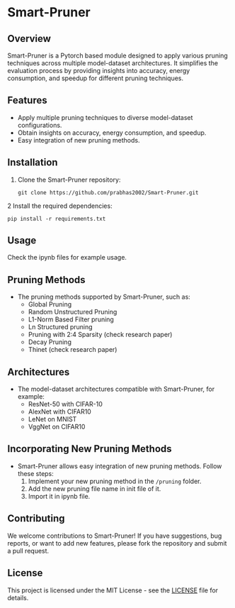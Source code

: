 # Smart-Pruner

## Overview
Smart-Pruner is a Pytorch based module designed to apply various pruning techniques across multiple model-dataset architectures. It simplifies the evaluation process by providing insights into accuracy, energy consumption, and speedup for different pruning techniques.

## Features
- Apply multiple pruning techniques to diverse model-dataset configurations.
- Obtain insights on accuracy, energy consumption, and speedup.
- Easy integration of new pruning methods.

## Installation
1. Clone the Smart-Pruner repository:
   ```shell
   git clone https://github.com/prabhas2002/Smart-Pruner.git
   ```
2 Install the required dependencies:
   ```shell
   pip install -r requirements.txt
   ```

## Usage
Check the ipynb files for example usage.

## Pruning Methods
- The pruning methods supported by Smart-Pruner, such as:
  - Global Pruning
  - Random Unstructured Pruning
  - L1-Norm Based Filter pruning
  - Ln Structured pruning
  -  Pruning with 2:4 Sparsity (check research paper)
  -  Decay Pruning
  -  Thinet (check research paper)

## Architectures
- The model-dataset architectures compatible with Smart-Pruner, for example:
  - ResNet-50 with CIFAR-10
  - AlexNet with CIFAR10
  - LeNet on MNIST
  - VggNet on CIFAR10

## Incorporating New Pruning Methods
- Smart-Pruner allows easy integration of new pruning methods. Follow these steps:
  1. Implement your new pruning method in the `/pruning` folder.
  2. Add the new pruning file name in init file of it.
  3. Import it in ipynb file.

## Contributing
We welcome contributions to Smart-Pruner! If you have suggestions, bug reports, or want to add new features, please fork the repository and submit a pull request.

## License
This project is licensed under the MIT License - see the [LICENSE](LICENSE) file for details.
